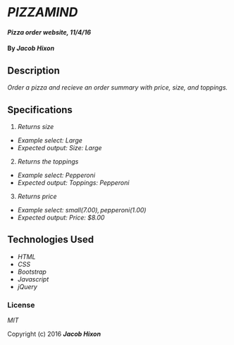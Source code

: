 # _PIZZAMIND_

#### _Pizza order website, 11/4/16_

#### By _**Jacob Hixon**_

## Description

_Order a pizza and recieve an order summary with price, size, and toppings._

## Specifications

1. _Returns size_
  * _Example select: Large_
  * _Expected output: Size: Large_

2. _Returns the toppings_
  * _Example select: Pepperoni_
  * _Expected output: Toppings: Pepperoni_

3. _Returns price_
  * _Example select: small($7.00), pepperoni($1.00)_
  * _Expected output: Price: $8.00_

## Technologies Used

* _HTML_
* _CSS_
* _Bootstrap_
* _Javascript_
* _jQuery_

### License

*MIT*

Copyright (c) 2016 **_Jacob Hixon_**
